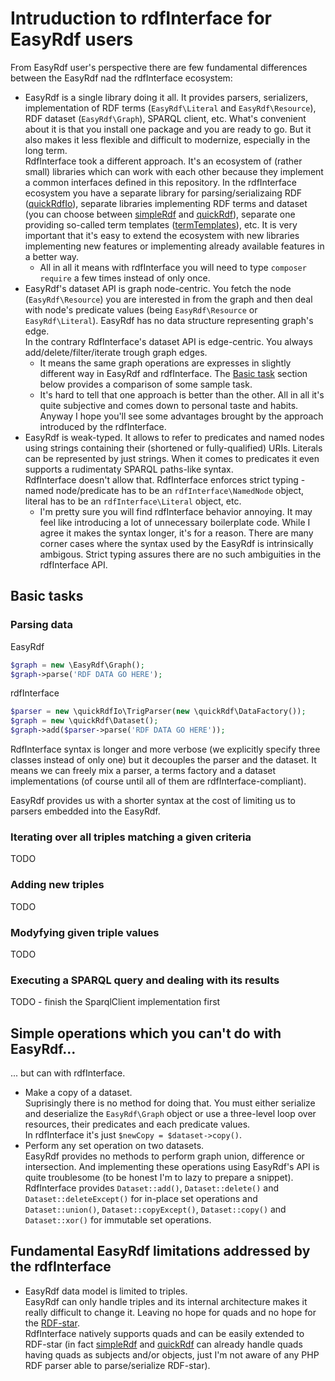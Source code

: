 # Intruduction to rdfInterface for EasyRdf users

From EasyRdf user's perspective there are few fundamental differences between the EasyRdf nad the rdfInterface ecosystem:

* EasyRdf is a single library doing it all. It provides parsers, serializers, implementation of RDF terms (`EasyRdf\Literal` and `EasyRdf\Resource`), RDF dataset (`EasyRdf\Graph`), SPARQL client, etc.
  What's convenient about it is that you install one package and you are ready to go. But it also makes it less flexible and difficult to modernize, especially in the long term.  
  RdfInterface took a different approach. It's an ecosystem of (rather small) libraries which can work with each other because they implement a common interfaces defined in this repository.
  In the rdfInterface ecosystem you have a separate library for parsing/serializaing RDF ([quickRdfIo](https://github.com/sweetrdf/quickRdfIo)), separate libraries implementing RDF terms and dataset (you can choose between [simpleRdf](https://github.com/sweetrdf/simpleRdf) and [quickRdf](https://github.com/sweetrdf/quickRdf)), separate one providing so-called term templates ([termTemplates](https://github.com/sweetrdf/termTemplates)), etc. It is very important that it's easy to extend the ecosystem with new libraries implementing new features or implementing already available features in a better way.  
    *  All in all it means with rdfInterface you will need to type `composer require` a few times instead of only once.
* EasyRdf's dataset API is graph node-centric. You fetch the node (`EasyRdf\Resource`) you are interested in from the graph and then deal with node's predicate values (being `EasyRdf\Resource` or `EasyRdf\Literal`). EasyRdf has no data structure representing graph's edge.  
  In the contrary RdfInterface's dataset API is edge-centric. You always add/delete/filter/iterate trough graph edges.  
    * It means the same graph operations are expresses in slightly different way in EasyRdf and rdfInterface.
      The [Basic task](#basic-tasks) section below provides a comparison of some sample task.
    * It's hard to tell that one approach is better than the other. All in all it's quite subjective and comes down to personal taste and habits.
      Anyway I hope you'll see some advantages brought by the approach introduced by the rdfInterface.
* EasyRdf is weak-typed. It allows to refer to predicates and named nodes using strings containing their (shortened or fully-qualified) URIs.
  Literals can be represented by just strings.
  When it comes to predicates it even supports a rudimentaty SPARQL paths-like syntax.  
  RdfInterface doesn't allow that. RdfInterface enforces strict typing - named node/predicate has to be an `rdfInterface\NamedNode` object, literal has to be an `rdfInterface\Literal` object, etc.
    * I'm pretty sure you will find rdfInterface behavior annoying.
      It may feel like introducing a lot of unnecessary boilerplate code.
      While I agree it makes the syntax longer, it's for a reason.
      There are many corner cases where the syntax used by the EasyRdf is intrinsically ambigous.
      Strict typing assures there are no such ambiguities in the rdfInterface API.

## Basic tasks

### Parsing data

EasyRdf

```php
$graph = new \EasyRdf\Graph();
$graph->parse('RDF DATA GO HERE');
```

rdfInterface

```php
$parser = new \quickRdfIo\TrigParser(new \quickRdf\DataFactory());
$graph = new \quickRdf\Dataset();
$graph->add($parser->parse('RDF DATA GO HERE'));
```

RdfInterface syntax is longer and more verbose (we explicitly specify three classes instead of only one) but it decouples the parser and the dataset. It means we can freely mix a parser, a terms factory and a dataset implementations (of course until all of them are rdfInterface-compliant).

EasyRdf provides us with a shorter syntax at the cost of limiting us to parsers embedded into the EasyRdf.

### Iterating over all triples matching a given criteria

TODO

### Adding new triples

TODO

### Modyfying given triple values

TODO

### Executing a SPARQL query and dealing with its results

TODO - finish the SparqlClient implementation first

## Simple operations which you can't do with EasyRdf...

... but can with rdfInterface.

* Make a copy of a dataset.\
  Suprisingly there is no method for doing that.
  You must either serialize and deserialize the `EasyRdf\Graph` object or use a three-level loop over resources, their predicates and each predicate values.\
  In rdfInterface it's just `$newCopy = $dataset->copy()`.
* Perform any set operation on two datasets.\
  EasyRdf provides no methods to perform graph union, difference or intersection.
  And implementing these operations using EasyRdf's API is quite troublesome (to be honest I'm to lazy to prepare a snippet).  
  RdfInterface provides `Dataset::add()`, `Dataset::delete()` and `Dataset::deleteExcept()` for in-place set operations and `Dataset::union()`, `Dataset::copyExcept()`, `Dataset::copy()` and `Dataset::xor()` for immutable set operations.

## Fundamental EasyRdf limitations addressed by the rdfInterface

* EasyRdf data model is limited to triples.\
  EasyRdf can only handle triples and its internal architecture makes it really difficult to change it.
  Leaving no hope for quads and no hope for the [RDF-star](https://w3c.github.io/rdf-star/).\
  RdfInterface natively supports quads and can be easily extended to RDF-star (in fact [simpleRdf](https://github.com/sweetrdf/simpleRdf/) and [quickRdf](https://github.com/sweetrdf/quickRdf) can already handle quads having quads as subjects and/or objects, just I'm not aware of any PHP RDF parser able to parse/serialize RDF-star).

